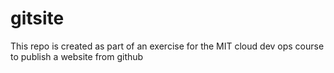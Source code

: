 # gitsite
This repo is created as part of an exercise for the MIT cloud dev ops course to publish a website from github
